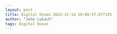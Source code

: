 ```yaml
---
layout: post
title: Digital Ocean 2022-12-14 16:00:57.877325
author: "John Lukach"
tags: Digital Ocean
---
```


